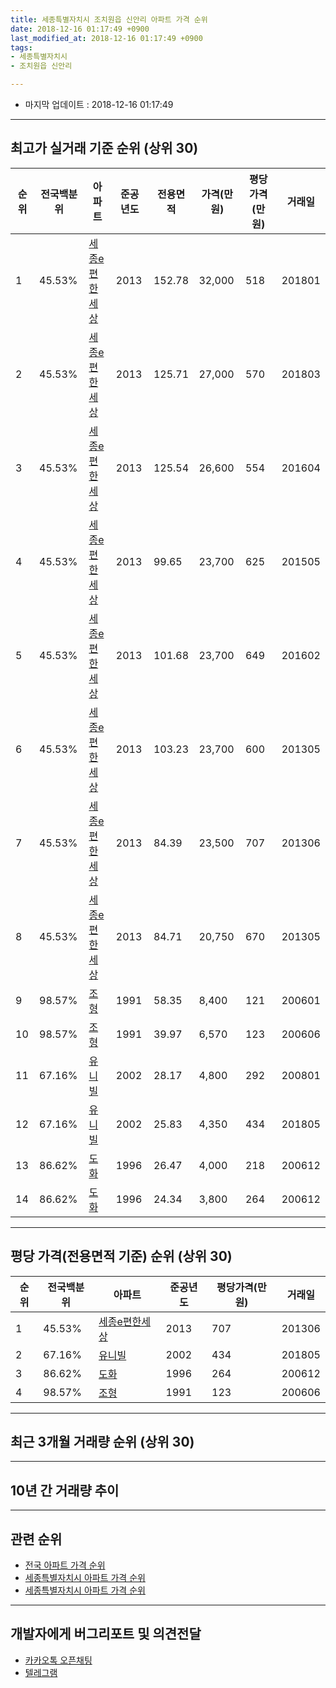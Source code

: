 ```yaml
---
title: 세종특별자치시 조치원읍 신안리 아파트 가격 순위
date: 2018-12-16 01:17:49 +0900
last_modified_at: 2018-12-16 01:17:49 +0900
tags:
- 세종특별자치시
- 조치원읍 신안리

---
```


* 마지막 업데이트 : 2018-12-16 01:17:49

---

## 최고가 실거래 기준 순위 (상위 30)


|순위|전국백분위|아파트|준공년도|전용면적|가격(만원)|평당가격(만원)|거래일|
|---|---|---|---|---|---|---|---|
|1|45.53%|[세종e편한세상](https://search.naver.com/search.naver?query=%EC%84%B8%EC%A2%85%ED%8A%B9%EB%B3%84%EC%9E%90%EC%B9%98%EC%8B%9C+%EC%A1%B0%EC%B9%98%EC%9B%90%EC%9D%8D+%EC%8B%A0%EC%95%88%EB%A6%AC+%EC%84%B8%EC%A2%85e%ED%8E%B8%ED%95%9C%EC%84%B8%EC%83%81)|2013|152.78|32,000|518|201801|
|2|45.53%|[세종e편한세상](https://search.naver.com/search.naver?query=%EC%84%B8%EC%A2%85%ED%8A%B9%EB%B3%84%EC%9E%90%EC%B9%98%EC%8B%9C+%EC%A1%B0%EC%B9%98%EC%9B%90%EC%9D%8D+%EC%8B%A0%EC%95%88%EB%A6%AC+%EC%84%B8%EC%A2%85e%ED%8E%B8%ED%95%9C%EC%84%B8%EC%83%81)|2013|125.71|27,000|570|201803|
|3|45.53%|[세종e편한세상](https://search.naver.com/search.naver?query=%EC%84%B8%EC%A2%85%ED%8A%B9%EB%B3%84%EC%9E%90%EC%B9%98%EC%8B%9C+%EC%A1%B0%EC%B9%98%EC%9B%90%EC%9D%8D+%EC%8B%A0%EC%95%88%EB%A6%AC+%EC%84%B8%EC%A2%85e%ED%8E%B8%ED%95%9C%EC%84%B8%EC%83%81)|2013|125.54|26,600|554|201604|
|4|45.53%|[세종e편한세상](https://search.naver.com/search.naver?query=%EC%84%B8%EC%A2%85%ED%8A%B9%EB%B3%84%EC%9E%90%EC%B9%98%EC%8B%9C+%EC%A1%B0%EC%B9%98%EC%9B%90%EC%9D%8D+%EC%8B%A0%EC%95%88%EB%A6%AC+%EC%84%B8%EC%A2%85e%ED%8E%B8%ED%95%9C%EC%84%B8%EC%83%81)|2013|99.65|23,700|625|201505|
|5|45.53%|[세종e편한세상](https://search.naver.com/search.naver?query=%EC%84%B8%EC%A2%85%ED%8A%B9%EB%B3%84%EC%9E%90%EC%B9%98%EC%8B%9C+%EC%A1%B0%EC%B9%98%EC%9B%90%EC%9D%8D+%EC%8B%A0%EC%95%88%EB%A6%AC+%EC%84%B8%EC%A2%85e%ED%8E%B8%ED%95%9C%EC%84%B8%EC%83%81)|2013|101.68|23,700|649|201602|
|6|45.53%|[세종e편한세상](https://search.naver.com/search.naver?query=%EC%84%B8%EC%A2%85%ED%8A%B9%EB%B3%84%EC%9E%90%EC%B9%98%EC%8B%9C+%EC%A1%B0%EC%B9%98%EC%9B%90%EC%9D%8D+%EC%8B%A0%EC%95%88%EB%A6%AC+%EC%84%B8%EC%A2%85e%ED%8E%B8%ED%95%9C%EC%84%B8%EC%83%81)|2013|103.23|23,700|600|201305|
|7|45.53%|[세종e편한세상](https://search.naver.com/search.naver?query=%EC%84%B8%EC%A2%85%ED%8A%B9%EB%B3%84%EC%9E%90%EC%B9%98%EC%8B%9C+%EC%A1%B0%EC%B9%98%EC%9B%90%EC%9D%8D+%EC%8B%A0%EC%95%88%EB%A6%AC+%EC%84%B8%EC%A2%85e%ED%8E%B8%ED%95%9C%EC%84%B8%EC%83%81)|2013|84.39|23,500|707|201306|
|8|45.53%|[세종e편한세상](https://search.naver.com/search.naver?query=%EC%84%B8%EC%A2%85%ED%8A%B9%EB%B3%84%EC%9E%90%EC%B9%98%EC%8B%9C+%EC%A1%B0%EC%B9%98%EC%9B%90%EC%9D%8D+%EC%8B%A0%EC%95%88%EB%A6%AC+%EC%84%B8%EC%A2%85e%ED%8E%B8%ED%95%9C%EC%84%B8%EC%83%81)|2013|84.71|20,750|670|201305|
|9|98.57%|[조형](https://search.naver.com/search.naver?query=%EC%84%B8%EC%A2%85%ED%8A%B9%EB%B3%84%EC%9E%90%EC%B9%98%EC%8B%9C+%EC%A1%B0%EC%B9%98%EC%9B%90%EC%9D%8D+%EC%8B%A0%EC%95%88%EB%A6%AC+%EC%A1%B0%ED%98%95)|1991|58.35|8,400|121|200601|
|10|98.57%|[조형](https://search.naver.com/search.naver?query=%EC%84%B8%EC%A2%85%ED%8A%B9%EB%B3%84%EC%9E%90%EC%B9%98%EC%8B%9C+%EC%A1%B0%EC%B9%98%EC%9B%90%EC%9D%8D+%EC%8B%A0%EC%95%88%EB%A6%AC+%EC%A1%B0%ED%98%95)|1991|39.97|6,570|123|200606|
|11|67.16%|[유니빌](https://search.naver.com/search.naver?query=%EC%84%B8%EC%A2%85%ED%8A%B9%EB%B3%84%EC%9E%90%EC%B9%98%EC%8B%9C+%EC%A1%B0%EC%B9%98%EC%9B%90%EC%9D%8D+%EC%8B%A0%EC%95%88%EB%A6%AC+%EC%9C%A0%EB%8B%88%EB%B9%8C)|2002|28.17|4,800|292|200801|
|12|67.16%|[유니빌](https://search.naver.com/search.naver?query=%EC%84%B8%EC%A2%85%ED%8A%B9%EB%B3%84%EC%9E%90%EC%B9%98%EC%8B%9C+%EC%A1%B0%EC%B9%98%EC%9B%90%EC%9D%8D+%EC%8B%A0%EC%95%88%EB%A6%AC+%EC%9C%A0%EB%8B%88%EB%B9%8C)|2002|25.83|4,350|434|201805|
|13|86.62%|[도화](https://search.naver.com/search.naver?query=%EC%84%B8%EC%A2%85%ED%8A%B9%EB%B3%84%EC%9E%90%EC%B9%98%EC%8B%9C+%EC%A1%B0%EC%B9%98%EC%9B%90%EC%9D%8D+%EC%8B%A0%EC%95%88%EB%A6%AC+%EB%8F%84%ED%99%94)|1996|26.47|4,000|218|200612|
|14|86.62%|[도화](https://search.naver.com/search.naver?query=%EC%84%B8%EC%A2%85%ED%8A%B9%EB%B3%84%EC%9E%90%EC%B9%98%EC%8B%9C+%EC%A1%B0%EC%B9%98%EC%9B%90%EC%9D%8D+%EC%8B%A0%EC%95%88%EB%A6%AC+%EB%8F%84%ED%99%94)|1996|24.34|3,800|264|200612|


---

## 평당 가격(전용면적 기준) 순위 (상위 30)


|순위|전국백분위|아파트|준공년도|평당가격(만원)|거래일|
|---|---|---|---|---|---|
|1|45.53%|[세종e편한세상](https://search.naver.com/search.naver?query=%EC%84%B8%EC%A2%85%ED%8A%B9%EB%B3%84%EC%9E%90%EC%B9%98%EC%8B%9C+%EC%A1%B0%EC%B9%98%EC%9B%90%EC%9D%8D+%EC%8B%A0%EC%95%88%EB%A6%AC+%EC%84%B8%EC%A2%85e%ED%8E%B8%ED%95%9C%EC%84%B8%EC%83%81)|2013|707|201306|
|2|67.16%|[유니빌](https://search.naver.com/search.naver?query=%EC%84%B8%EC%A2%85%ED%8A%B9%EB%B3%84%EC%9E%90%EC%B9%98%EC%8B%9C+%EC%A1%B0%EC%B9%98%EC%9B%90%EC%9D%8D+%EC%8B%A0%EC%95%88%EB%A6%AC+%EC%9C%A0%EB%8B%88%EB%B9%8C)|2002|434|201805|
|3|86.62%|[도화](https://search.naver.com/search.naver?query=%EC%84%B8%EC%A2%85%ED%8A%B9%EB%B3%84%EC%9E%90%EC%B9%98%EC%8B%9C+%EC%A1%B0%EC%B9%98%EC%9B%90%EC%9D%8D+%EC%8B%A0%EC%95%88%EB%A6%AC+%EB%8F%84%ED%99%94)|1996|264|200612|
|4|98.57%|[조형](https://search.naver.com/search.naver?query=%EC%84%B8%EC%A2%85%ED%8A%B9%EB%B3%84%EC%9E%90%EC%B9%98%EC%8B%9C+%EC%A1%B0%EC%B9%98%EC%9B%90%EC%9D%8D+%EC%8B%A0%EC%95%88%EB%A6%AC+%EC%A1%B0%ED%98%95)|1991|123|200606|


---

## 최근 3개월 거래량 순위 (상위 30)


<div style="width:100%;">
    <canvas id="deal_count_ranking" height="250"></canvas>
</div>


<script>
new Chart(document.getElementById("deal_count_ranking"), {
    type: 'horizontalBar',
    data: {
        labels: ['세종e편한세상', '조형', '유니빌'],
        datasets: [{
            label: '실거래 수',
            data: [13, 1, 1],
            borderColor: "rgba(255, 0, 128, 1)",
            backgroundColor: "rgba(255, 0, 128, 0.5)",
            fill: false,
        }]
    },
    options: {
        responsive: true,
        title: {
            display: true,
            text: '최근 3개월 거래량 순위'
        },
        tooltips: {
            mode: 'index',
            intersect: false,
            callbacks: {
                title: function(tooltipItems, data) {
                    return "실거래 수:";
                },
                label: function(tooltipItem, data) {
                    return data.labels[tooltipItem.index] + ": " + tooltipItem.xLabel;
                }
            }
        },
        hover: {
            mode: 'nearest',
            intersect: true
        },
        scales: {
            xAxes: [{
                display: true,
                scaleLabel: {
                    display: true,
                    labelString: '실거래 수'
                },
                ticks: {
                    suggestedMin: 0,
                }
            }],
            yAxes: [{
                display: true,
                ticks: {
                    autoSkip: false,
                    callback: function(value, index, values) {
                        if (value.length > 15)
                            return value.substr(0, 13) + "...";
                        else
                            return value;
                    }
                },
                scaleLabel: {
                    display: false,
                }
            }]
        }
    }
});

</script>


---

## 10년 간 거래량 추이


<div style="width:100%;">
    <canvas id="deal_progress" height="250"></canvas>
</div>

<script>
new Chart(document.getElementById("deal_progress"), {
    type: 'line',
    data: {
        labels: ['200812','200901','200902','200903','200904','200905','200906','200907','200908','200909','200910','200911','200912','201001','201002','201003','201004','201005','201006','201007','201008','201009','201010','201011','201012','201101','201102','201103','201104','201105','201106','201107','201108','201109','201110','201111','201112','201201','201202','201203','201204','201205','201206','201207','201208','201209','201210','201211','201212','201301','201302','201303','201304','201305','201306','201307','201308','201309','201310','201311','201312','201401','201402','201403','201404','201405','201406','201407','201408','201409','201410','201411','201412','201501','201502','201503','201504','201505','201506','201507','201508','201509','201510','201511','201512','201601','201602','201603','201604','201605','201606','201607','201608','201609','201610','201611','201612','201701','201702','201703','201704','201705','201706','201707','201708','201709','201710','201711','201712','201801','201802','201803','201804','201805','201806','201807','201808','201809','201810','201811','201812'],
        datasets: [{
            label: '실거래 수',
            pointRadius: 1,
            data: [4, 1, 2, 2, 0, 3, 2, 3, 3, 1, 3, 2, 2, 1, 0, 0, 2, 2, 1, 3, 5, 2, 3, 1, 7, 7, 3, 7, 4, 3, 4, 4, 4, 3, 4, 1, 5, 7, 1, 4, 3, 2, 2, 4, 9, 2, 4, 2, 4, 12, 8, 2, 2, 9, 6, 7, 11, 5, 14, 3, 7, 13, 12, 10, 8, 2, 7, 6, 5, 4, 7, 3, 7, 7, 13, 10, 11, 23, 6, 14, 17, 10, 20, 11, 12, 9, 8, 12, 17, 14, 21, 11, 25, 18, 20, 12, 12, 13, 18, 24, 13, 11, 22, 15, 16, 11, 11, 9, 7, 21, 12, 23, 4, 11, 14, 7, 8, 10, 4, 8, 3],
            borderColor: "rgba(255, 201, 14, 1)",
            backgroundColor: "rgba(255, 201, 14, 0.5)",
            fill: true,
        }]
    },
    options: {
        responsive: true,
        title: {
            display: true,
            text: '10년간 거래량 추이'
        },
        tooltips: {
            mode: 'index',
            intersect: false,
        },
        hover: {
            mode: 'nearest',
            intersect: true
        },
        scales: {
            xAxes: [{
                display: true,
                scaleLabel: {
                    display: true,
                    labelString: '년/월'
                }
            }],
            yAxes: [{
                display: true,
                ticks: {
                    suggestedMin: 0,
                },
                scaleLabel: {
                    display: true,
                    labelString: '실거래 수'
                }
            }]
        }
    }
});

</script>


---

## 관련 순위

- [전국 아파트 가격 순위](https://inasie.github.io/apt-ranking/전국)
- [세종특별자치시 아파트 가격 순위](https://inasie.github.io/apt-ranking/세종특별자치시)
- [세종특별자치시 아파트 가격 순위](https://inasie.github.io/apt-ranking/세종특별자치시)


---

## 개발자에게 버그리포트 및 의견전달

- [카카오톡 오픈채팅](https://open.kakao.com/o/gLJUAP4)
- [텔레그램](https://t.me/inasie)

